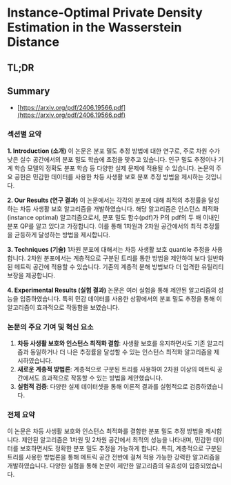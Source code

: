 # Instance-Optimal Private Density Estimation in the Wasserstein Distance
## TL;DR
## Summary
- [https://arxiv.org/pdf/2406.19566.pdf](https://arxiv.org/pdf/2406.19566.pdf)

### 섹션별 요약

**1. Introduction (소개)**
이 논문은 분포 밀도 추정 방법에 대한 연구로, 주로 차원 수가 낮은 실수 공간에서의 분포 밀도 학습에 초점을 맞추고 있습니다. 인구 밀도 추정이나 기계 학습 모델의 정확도 분포 학습 등 다양한 실제 문제에 적용될 수 있습니다. 논문의 주요 공헌은 민감한 데이터를 사용한 차등 사생활 보호 분포 추정 방법을 제시하는 것입니다.

**2. Our Results (연구 결과)**
이 논문에서는 각각의 분포에 대해 최적의 추정률을 달성하는 차등 사생활 보호 알고리즘을 개발하였습니다. 해당 알고리즘은 인스턴스 최적화(instance optimal) 알고리즘으로서, 분포 밀도 함수(pdf)가 P의 pdf의 두 배 이내인 분포 QP를 알고 있다고 가정합니다. 이를 통해 1차원과 2차원 공간에서의 최적 추정률을 균등하게 달성하는 방법을 제시합니다.

**3. Techniques (기술)**
1차원 분포에 대해서는 차등 사생활 보호 quantile 추정을 사용합니다. 2차원 분포에서는 계층적으로 구분된 트리를 통한 방법을 제안하여 보다 일반화된 메트릭 공간에 적용할 수 있습니다. 기존의 계층적 분해 방법보다 더 엄격한 유틸리티 보장을 제공합니다.

**4. Experimental Results (실험 결과)**
논문은 여러 실험을 통해 제안된 알고리즘의 성능을 입증하였습니다. 특히 민감 데이터를 사용한 상황에서의 분포 밀도 추정을 통해 이 알고리즘이 효과적으로 작동함을 보였습니다.

### 논문의 주요 기여 및 혁신 요소
1. **차등 사생활 보호와 인스턴스 최적화 결합**: 사생활 보호를 유지하면서도 기존 알고리즘과 동일하거나 더 나은 추정률을 달성할 수 있는 인스턴스 최적화 알고리즘을 제시하였습니다.
2. **새로운 계층적 방법론**: 계층적으로 구분된 트리를 사용하여 2차원 이상의 메트릭 공간에서도 효과적으로 작동할 수 있는 방법을 제안했습니다.
3. **실험적 검증**: 다양한 실제 데이터셋을 통해 이론적 결과를 실험적으로 검증하였습니다.

### 전체 요약
이 논문은 차등 사생활 보호와 인스턴스 최적화를 결합한 분포 밀도 추정 방법을 제시합니다. 제안된 알고리즘은 1차원 및 2차원 공간에서 최적의 성능을 나타내며, 민감한 데이터를 보호하면서도 정확한 분포 밀도 추정을 가능하게 합니다. 특히, 계층적으로 구분된 트리를 사용한 방법론을 통해 메트릭 공간 전반에 걸쳐 적용 가능한 강력한 알고리즘을 개발하였습니다. 다양한 실험을 통해 논문이 제안한 알고리즘의 유효성이 입증되었습니다.